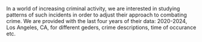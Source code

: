  In a world of increasing criminal activity, we are interested in studying patterns of such incidents in order to adjust their approach to combating crime. We are provided with the last four years of their data: 2020-2024, Los Angeles, CA, for different geders, crime descriptions, time of occurance etc.  
